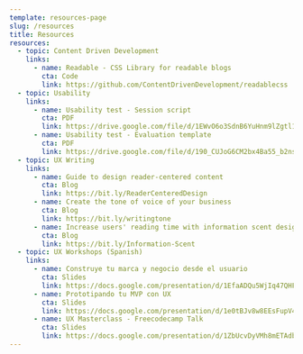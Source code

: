 ```yaml
---
template: resources-page
slug: /resources
title: Resources
resources:
  - topic: Content Driven Development
    links:
      - name: Readable - CSS Library for readable blogs
        cta: Code
        link: https://github.com/ContentDrivenDevelopment/readablecss
  - topic: Usability
    links:
      - name: Usability test - Session script
        cta: PDF
        link: https://drive.google.com/file/d/1EWvO6o3SdnB6YuHnm9lZgtl1a0xS1-3E/
      - name: Usability test - Evaluation template
        cta: PDF
        link: https://drive.google.com/file/d/190_CUJoG6CM2bx4Ba55_b2nsztmjtXlA/
  - topic: UX Writing
    links:
      - name: Guide to design reader-centered content
        cta: Blog
        link: https://bit.ly/ReaderCenteredDesign
      - name: Create the tone of voice of your business
        cta: Blog
        link: https://bit.ly/writingtone
      - name: Increase users' reading time with information scent design
        cta: Blog
        link: https://bit.ly/Information-Scent
  - topic: UX Workshops (Spanish)
    links:
      - name: Construye tu marca y negocio desde el usuario
        cta: Slides
        link: https://docs.google.com/presentation/d/1EfaADQu5WjIq47QHF08mz8f3M-2M4RRJVLoPxP__nHg/
      - name: Prototipando tu MVP con UX
        cta: Slides
        link: https://docs.google.com/presentation/d/1e0tBJv8w8EEsFupV4YdSQDgq-S0mGf-7APCxFe8uWWE/
      - name: UX Masterclass - Freecodecamp Talk
        cta: Slides
        link: https://docs.google.com/presentation/d/1ZbUcvDyVMh8mETAdbkB83yCJstpy8t0kDv5NUM7_2PQ/
---
```

